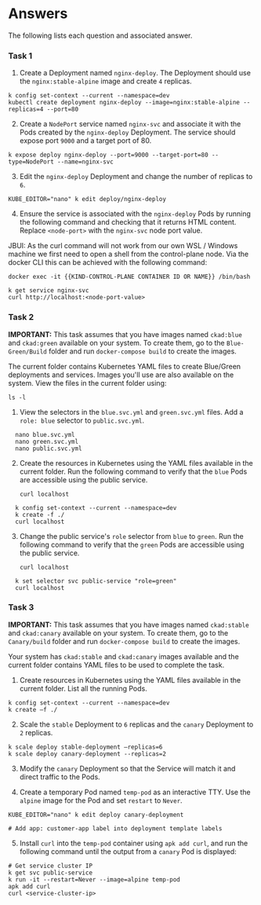 # Answers

The following lists each question and associated answer.

### Task 1

1. Create a Deployment named `nginx-deploy`. The Deployment should use the `nginx:stable-alpine` image and create `4` replicas.

```
k config set-context --current --namespace=dev
kubectl create deployment nginx-deploy --image=nginx:stable-alpine --replicas=4 --port=80
```

2. Create a `NodePort` service named `nginx-svc` and associate it with the Pods created by the `nginx-deploy` Deployment. The service should expose port `9000` and a target port of 80.

```
k expose deploy nginx-deploy --port=9000 --target-port=80 --type=NodePort --name=nginx-svc
```

3. Edit the `nginx-deploy` Deployment and change the number of replicas to `6`.

```
KUBE_EDITOR="nano" k edit deploy/nginx-deploy
```

4. Ensure the service is associated with the `nginx-deploy` Pods by running the following command and checking that it returns HTML content. Replace `<node-port>` with the `nginx-svc` node port value.

JBUI:
As the curl command will not work from our own WSL / Windows machine we first need to open a shell from the control-plane node.
Via the docker CLI this can be achieved with the following command:
```
docker exec -it {{KIND-CONTROL-PLANE CONTAINER ID OR NAME}} /bin/bash
```

```
k get service nginx-svc
curl http://localhost:<node-port-value>

```


### Task 2

**IMPORTANT:** This task assumes that you have images named `ckad:blue` and `ckad:green` available on your system. To create them, go to the `Blue-Green/Build` folder and run `docker-compose build` to create the images.

The current folder contains Kubernetes YAML files to create Blue/Green deployments and services. Images you'll use are also available on the system. View the files in the current folder using:

`ls -l`

1. View the selectors in the `blue.svc.yml` and `green.svc.yml` files. Add a `role: blue` selector to `public.svc.yml`.

  ```
    nano blue.svc.yml
    nano green.svc.yml
    nano public.svc.yml
  ```

2. Create the resources in Kubernetes using the YAML files available in the current folder. Run the following command to verify that the `blue` Pods are accessible using the public service.

    `curl localhost`

  ```
    k config set-context --current --namespace=dev
    k create -f ./
    curl localhost
  ```

3. Change the public service's `role` selector from `blue` to `green`. Run the following command to verify that the `green` Pods are accessible using the public service.

    `curl localhost`

  ```
    k set selector svc public-service "role=green"
    curl localhost
  ```

### Task 3

**IMPORTANT:** This task assumes that you have images named `ckad:stable` and `ckad:canary` available on your system. To create them, go to the `Canary/build` folder and run `docker-compose build` to create the images.

Your system has `ckad:stable` and `ckad:canary` images available and the current folder contains YAML files to be used to complete the task.

1. Create resources in Kubernetes using the YAML files available in the current folder. List all the running Pods.

  ```
  k config set-context --current --namespace=dev
  k create –f ./
  ```

2. Scale the `stable` Deployment to `6` replicas and the `canary` Deployment to `2` replicas.

  ```
  k scale deploy stable-deployment –replicas=6
k scale deploy canary-deployment --replicas=2
  ```

3. Modify the `canary` Deployment so that the Service will match it and direct traffic to the Pods.

4. Create a temporary Pod named `temp-pod` as an interactive TTY. Use the `alpine` image for the Pod and set `restart` to `Never`.

  ```
  KUBE_EDITOR="nano" k edit deploy canary-deployment

  # Add app: customer-app label into deployment template labels
  ```


5. Install `curl` into the `temp-pod` container using `apk add curl`, and run the following command until the output from a `canary` Pod is displayed:

  ```
  # Get service cluster IP
  k get svc public-service
  k run -it --restart=Never --image=alpine temp-pod
  apk add curl
  curl <service-cluster-ip>
  ```


